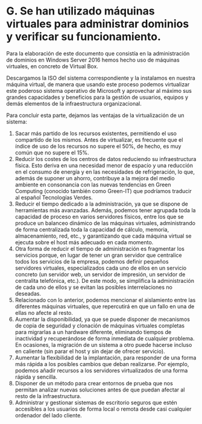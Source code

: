 # G. Se han utilizado máquinas virtuales para administrar dominios y verificar su funcionamiento.
Para la elaboración de este documento que consistía en la administración de dominios en Windows Server 2016 hemos hecho uso de máquinas virtuales, en concreto de Virtual Box. 

Descargamos la ISO del sistema correspondiente y la instalamos en nuestra máquina virtual, de manera que usando este proceso podemos virtualizar este poderoso sistema operativo de Microsoft y aprovechar al máximo sus grandes capacidades y beneficios para la gestión de usuarios, equipos y demás elementos de la infraestructura organizacional.

Para concluir esta parte, dejamos las ventajas de la virtualización de un sistema:
1. Sacar más partido de los recursos existentes, permitiendo el uso compartido de los mismos. Antes de virtualizar, es frecuente que el índice de uso de los recursos no supere el 50%, de hecho, es muy común que no supere el 15%.
2. Reducir los costes de los centros de datos reduciendo su infraestructura física. Esto deriva en una necesidad menor de espacio y una reducción en el consumo de energía y en las necesidades de refrigeración, lo que, además de suponer un ahorro, contribuye a la mejora del medio ambiente en consonancia con las nuevas tendencias en Green Computing (conocido también como Green-IT) que podríamos traducir al español Tecnologías Verdes.
3. Reducir el tiempo dedicado a la administración, ya que se dispone de herramientas más avanzadas. Además, podemos tener agrupada toda la capacidad de proceso en varios servidores físicos, entre los que se produce un balanceo dinámico de las máquinas virtuales, administrando de forma centralizada toda la capacidad de cálculo, memoria, almacenamiento, red, etc., y garantizando que cada máquina virtual se ejecuta sobre el host más adecuado en cada momento.
4. Otra forma de reducir el tiempo de administración es fragmentar los servicios porque, en lugar de tener un gran servidor que centralice todos los servicios de la empresa, podemos definir pequeños servidores virtuales, especializados cada uno de ellos en un servicio concreto (un servidor web, un servidor de impresión, un servidor de centralita telefónica, etc.). De este modo, se simplifica la administración de cada uno de ellos y se evitan las posibles interrelaciones no deseadas.
5. Relacionado con lo anterior, podemos mencionar el aislamiento entre las diferentes máquinas virtuales, que repercutirá en que un fallo en una de ellas no afecte al resto.
6. Aumentar la disponibilidad, ya que se puede disponer de mecanismos de copia de seguridad y clonación de máquinas virtuales completas para migrarlas a un hardware diferente, eliminando tiempos de inactividad y recuperándose de forma inmediata de cualquier problema. En ocasiones, la migración de un sistema a otro puede hacerse incluso en caliente (sin parar el host y sin dejar de ofrecer servicio).
7. Aumentar la flexibilidad de la implantación, para responder de una forma más rápida a los posibles cambios que deban realizarse. Por ejemplo, podemos añadir recursos a los servidores virtualizados de una forma rápida y sencilla.
8. Disponer de un método para crear entornos de prueba que nos permitan analizar nuevas soluciones antes de que puedan afectar al resto de la infraestructura.
9. Administrar y gestionar sistemas de escritorio seguros que estén accesibles a los usuarios de forma local o remota desde casi cualquier ordenador del lado cliente.

